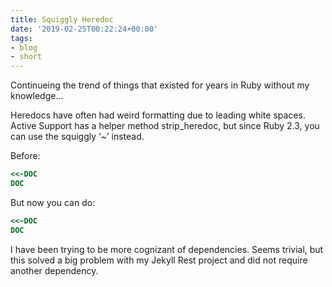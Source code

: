 ```yaml
---
title: Squiggly Heredoc
date: '2019-02-25T00:22:24+00:00'
tags:
- blog
- short
---
```


Continueing the trend of things that existed for years in Ruby without my knowledge...

Heredocs have often had weird formatting due to leading white spaces. Active Support has a helper method strip_heredoc, but since Ruby 2.3, you can use the squiggly ‘~’ instead. 

Before: 

```ruby
<<-DOC
DOC
```

But now you can do:

```ruby
<<~DOC
DOC
```
I have been trying to be more cognizant of dependencies. Seems trivial, but this solved a big problem with my Jekyll Rest project and did not require another dependency.
